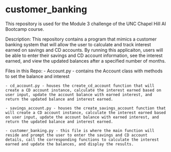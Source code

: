 # customer_banking
This repository is used for the Module 3 challenge of the UNC Chapel Hill AI Bootcamp course. 

Description: This repository contains a program that mimics a customer banking system that will allow the user to calculate and track interest earned on savings and CD accounts. By running this applicaiton, users will be able to enter their savings and CD account information, see the interest earned, and view the updated balances after a specified number of months.

Files in this Repo:
    - Account.py - contains the Account class with methods to set the balance and interest

    - cd_account.py - houses the create_cd_account function that will create a CD account instance, calculate the interest earned based on user input, update the account balance with earned interest, and return the updated balance and interest earned.
   
    - savings_account.py - houses the create_savings_account function that will create a CD account instance, calculate the interest earned based on user input, update the account balance with earned interest, and return the updated balance and interest earned.

    - customer_banking.py - this file is where the main function will reside and prompt the user to enter the savings and CD account details, call the corresponding functions to calculate the interest earned and update the balances, and display the results.